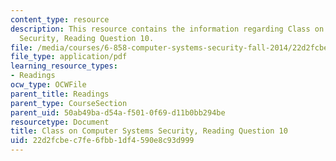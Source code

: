 ```yaml
---
content_type: resource
description: This resource contains the information regarding Class on Computer Systems
  Security, Reading Question 10.
file: /media/courses/6-858-computer-systems-security-fall-2014/22d2fcbec7fe6fbb1df4590e8c93d999_MIT6_858F14_Reading10.pdf
file_type: application/pdf
learning_resource_types:
- Readings
ocw_type: OCWFile
parent_title: Readings
parent_type: CourseSection
parent_uid: 50ab49ba-d54a-f501-0f69-d11b0bb294be
resourcetype: Document
title: Class on Computer Systems Security, Reading Question 10
uid: 22d2fcbe-c7fe-6fbb-1df4-590e8c93d999
---
```

